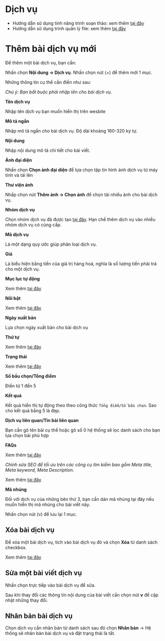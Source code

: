 # Dịch vụ

- Hướng dẫn sử dụng tính năng trình soạn thảo: xem thêm [tại đây](https://pisale.osd.vn/docs/common/tinymce)
- Hướng dẫn sử dụng trình quản lý file: xem thêm [tại đây](https://pisale.osd.vn/docs/common/finder)
 
# Thêm bài dịch vụ mới

Để thêm một bài dịch vụ, bạn cần:

Nhấn chọn **Nội dung -> Dịch vụ**. Nhấn chọn nút (+) để thêm mới 1 mục.

Những thông tin cụ thể cần điền như sau:

_Chú ý: Bạn bắt buộc phải nhập tên cho bài dịch vụ._

**Tên dịch vụ**

Nhập tên dịch vụ bạn muốn hiển thị trên wesbite

**Mô tả ngắn**

Nhập mô tả ngắn cho bài dịch vụ. Độ dài khoảng 160-320 ký tự.

**Nội dung**

Nhập nội dung mô tả chi tiết cho bài viết.

**Ảnh đại diện**

Nhấn chọn **Chọn ảnh đại diện** để lựa chọn tập tin hình ảnh dịch vụ từ máy tính và tải lên

**Thư viện ảnh**

Nhấp chọn nút **Thêm ảnh -> Chọn ảnh** để chọn tải nhiều ảnh cho bài dịch vụ.

**Nhóm dịch vụ**

Chọn nhóm dịch vụ đã được tạo [tại đây](https://pisale.osd.vn/docs/catalog/service_cat). Hạn chế thêm dịch vụ vào nhiều nhóm dịch vụ có cùng cấp.

**Mã dịch vụ**

Là một dạng quy ước giúp phân loại dịch vụ.

**Giá**

Là biểu hiện bằng tiền của giá trị hàng hoá, nghĩa là số lượng tiền phải trả cho một dịch vụ.

**Mục lục tự động**

Xem thêm [tại đây](https://pisale.osd.vn/docs/common/toc)

**Nổi bật**

Xem thêm [tại đây](https://pisale.osd.vn/docs/common/logic#m%E1%BB%A5c-n%E1%BB%95i-b%E1%BA%ADt)

**Ngày xuất bản**

Lựa chọn ngày xuất bản cho bài dịch vụ

**Thứ tự**

Xem thêm [tại đây](https://pisale.osd.vn/docs/common/logic#th%E1%BB%A9-t%E1%BB%B1-s%E1%BA%AFp-x%E1%BA%BFp-l%C3%A0-s%E1%BB%91-ch%E1%BB%89-%C4%91%E1%BB%8Bnh)

**Trạng thái**

Xem thêm [tại đây](https://pisale.osd.vn/docs/common/logic#tr%E1%BA%A1ng-th%C3%A1i)

**Số bầu chọn/Tổng điểm**

Điền từ 1 đến 5

**Kết quả** 

Kết quả hiển thị tự động theo theo công thức `Tổng điểm/Số bầu chọn`. Sao cho kết quả bằng 5 là đẹp.

**Dịch vụ liên quan/Tin bài liên quan**

Bạn cần gõ tên bài cụ thể hoặc gõ số 0 hệ thống sẽ lọc danh sách cho bạn lựa chọn bài phù hợp

**FAQs**

Xem thêm [tại đây](https://pisale.osd.vn/docs/common/faqs)

_Chỉnh sửa SEO để tối ưu trên các công cụ tìm kiếm bao gồm Meta title, Meta keyword, Meta Description._

Xem thêm [tại đây](https://pisale.osd.vn/docs/seo/serp/)

**Mã nhúng**

Đối với dịch vụ của những bên thứ 3, bạn cần dán mã nhúng tại đây nếu muốn hiển thị mã nhúng cho bài viết này.

Nhấn chọn nút (v) để lưu lại 1 mục.

## Xóa bài dịch vụ

Để xóa một bài dịch vụ, tích vào bài dịch vụ đó và chọn **Xóa** từ danh sách checkbox.

Xem thêm [tại đây](https://pisale.osd.vn/docs/common/logic#x%C3%B3a-c%C3%A1c-m%E1%BB%A5c-c%C3%A1c-th%C3%A0nh-ph%E1%BA%A7n-th%C3%B4ng-tin)

## Sửa một bài viết dịch vụ

Nhấn chọn trực tiếp vào bài dịch vụ để sửa.

Sau khi thay đổi các thông tin nội dung của bài viết cần chọn nút **v** để cập nhật những thay đổi.

## Nhân bản bài dịch vụ

Chọn dịch vụ cần nhân bản từ danh sách sau đó chọn **Nhân bản** -> Hệ thống sẽ nhân bản bài dịch vụ và đặt trạng thái là tắt.
